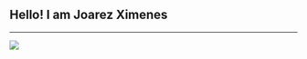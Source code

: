 <h2>Hello! I am Joarez Ximenes</h2>
<hr>
<img src="https://github-readme-stats.vercel.app/api?username=JoarezXimenes">
